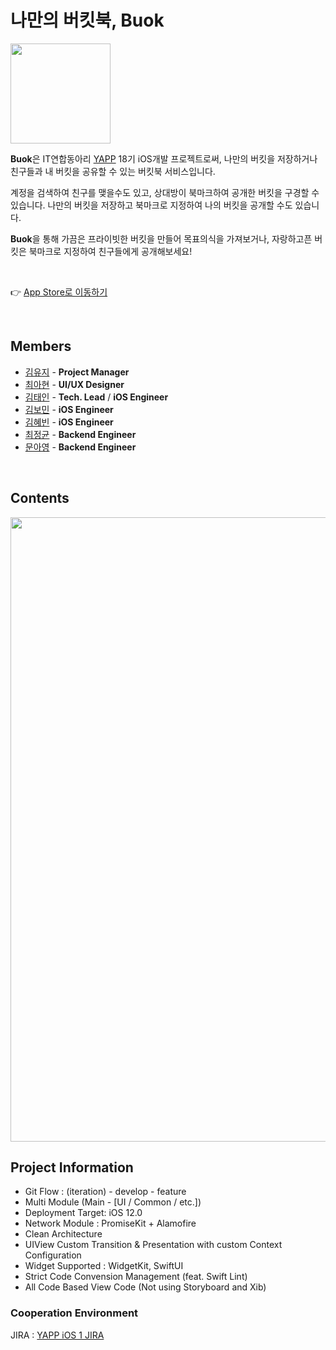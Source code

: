 # 나만의 버킷북, Buok

<img src="https://user-images.githubusercontent.com/22339322/126414872-3691102b-cbbd-4cc7-87e1-8c43630f1e27.png" width="160" height="160">

**Buok**은 IT연합동아리 [YAPP](http://yapp.co.kr) 18기 iOS개발 프로젝트로써, 나만의 버킷을 저장하거나 친구들과 내 버킷을 공유할 수 있는 버킷북 서비스입니다.

 

계정을 검색하여 친구를 맺을수도 있고, 상대방이 북마크하여 공개한 버킷을 구경할 수 있습니다. 나만의 버킷을 저장하고 북마크로 지정하여 나의 버킷을 공개할 수도 있습니다.

 

**Buok**을 통해 가끔은 프라이빗한 버킷을 만들어 목표의식을 가져보거나, 자랑하고픈 버킷은 북마크로 지정하여 친구들에게 공개해보세요!

<br />

👉 [App Store로 이동하기](https://apps.apple.com/kr/app/buok-%EB%B6%81-bucket-buok/id1568840044)

<br />

## Members

* [김유지](https://github.com/snowflake25) - **Project Manager**
* [최아현](https://github.com/ahyun58) - **UI/UX Designer**
* [김태인](https://github.com/della-padula) - **Tech. Lead** / **iOS Engineer**
* [김보민](https://github.com/BOMS2) - **iOS Engineer**
* [김혜빈](https://github.com/kimhyebeen) - **iOS Engineer**
* [최정균](https://github.com/wjdrbs96) - **Backend Engineer**
* [문아영](https://github.com/ayoung0073) - **Backend Engineer**

<br />

## Contents

<img width="999" src="https://user-images.githubusercontent.com/22339322/126416202-88617313-dbaa-4c82-9cd5-4ba1873eba4a.png" />

<br />

## Project Information

- Git Flow : (iteration) - develop - feature
- Multi Module (Main - [UI / Common / etc.])
- Deployment Target: iOS 12.0
- Network Module : PromiseKit + Alamofire
- Clean Architecture
- UIView Custom Transition & Presentation with custom Context Configuration
- Widget Supported : WidgetKit, SwiftUI
- Strict Code Convension Management (feat. Swift Lint)
- All Code Based View Code (Not using Storyboard and Xib)

### Cooperation Environment
JIRA : [YAPP iOS 1 JIRA](https://yappios1.atlassian.net/jira/software/projects/YITEAM/boards/1)
